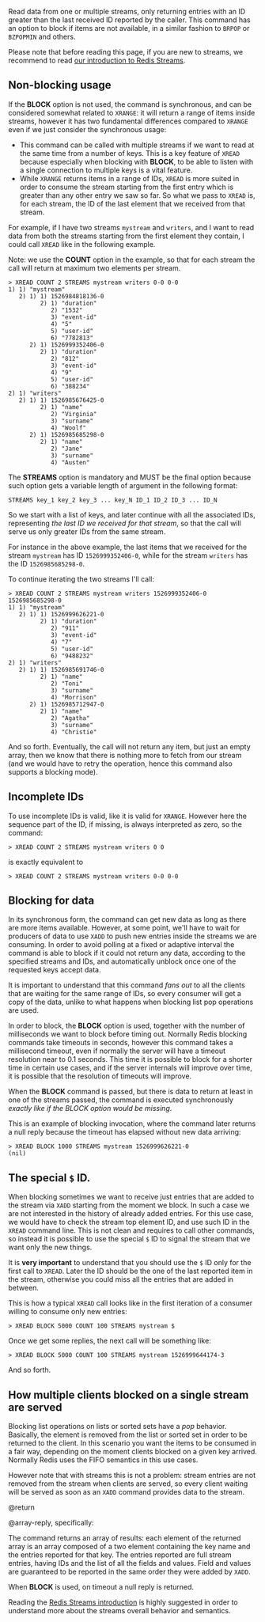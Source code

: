 Read data from one or multiple streams, only returning entries with an ID
greater than the last received ID reported by the caller. This command has an
option to block if items are not available, in a similar fashion to `BRPOP` or
`BZPOPMIN` and others.

Please note that before reading this page, if you are new to streams, we
recommend to read [our introduction to Redis Streams](/topics/streams-intro).

## Non-blocking usage

If the **BLOCK** option is not used, the command is synchronous, and can be
considered somewhat related to `XRANGE`: it will return a range of items inside
streams, however it has two fundamental differences compared to `XRANGE` even if
we just consider the synchronous usage:

- This command can be called with multiple streams if we want to read at the
  same time from a number of keys. This is a key feature of `XREAD` because
  especially when blocking with **BLOCK**, to be able to listen with a single
  connection to multiple keys is a vital feature.
- While `XRANGE` returns items in a range of IDs, `XREAD` is more suited in
  order to consume the stream starting from the first entry which is greater
  than any other entry we saw so far. So what we pass to `XREAD` is, for each
  stream, the ID of the last element that we received from that stream.

For example, if I have two streams `mystream` and `writers`, and I want to read
data from both the streams starting from the first element they contain, I could
call `XREAD` like in the following example.

Note: we use the **COUNT** option in the example, so that for each stream the
call will return at maximum two elements per stream.

```
> XREAD COUNT 2 STREAMS mystream writers 0-0 0-0
1) 1) "mystream"
   2) 1) 1) 1526984818136-0
         2) 1) "duration"
            2) "1532"
            3) "event-id"
            4) "5"
            5) "user-id"
            6) "7782813"
      2) 1) 1526999352406-0
         2) 1) "duration"
            2) "812"
            3) "event-id"
            4) "9"
            5) "user-id"
            6) "388234"
2) 1) "writers"
   2) 1) 1) 1526985676425-0
         2) 1) "name"
            2) "Virginia"
            3) "surname"
            4) "Woolf"
      2) 1) 1526985685298-0
         2) 1) "name"
            2) "Jane"
            3) "surname"
            4) "Austen"
```

The **STREAMS** option is mandatory and MUST be the final option because such
option gets a variable length of argument in the following format:

    STREAMS key_1 key_2 key_3 ... key_N ID_1 ID_2 ID_3 ... ID_N

So we start with a list of keys, and later continue with all the associated IDs,
representing _the last ID we received for that stream_, so that the call will
serve us only greater IDs from the same stream.

For instance in the above example, the last items that we received for the
stream `mystream` has ID `1526999352406-0`, while for the stream `writers` has
the ID `1526985685298-0`.

To continue iterating the two streams I'll call:

```
> XREAD COUNT 2 STREAMS mystream writers 1526999352406-0 1526985685298-0
1) 1) "mystream"
   2) 1) 1) 1526999626221-0
         2) 1) "duration"
            2) "911"
            3) "event-id"
            4) "7"
            5) "user-id"
            6) "9488232"
2) 1) "writers"
   2) 1) 1) 1526985691746-0
         2) 1) "name"
            2) "Toni"
            3) "surname"
            4) "Morrison"
      2) 1) 1526985712947-0
         2) 1) "name"
            2) "Agatha"
            3) "surname"
            4) "Christie"
```

And so forth. Eventually, the call will not return any item, but just an empty
array, then we know that there is nothing more to fetch from our stream (and we
would have to retry the operation, hence this command also supports a blocking
mode).

## Incomplete IDs

To use incomplete IDs is valid, like it is valid for `XRANGE`. However here the
sequence part of the ID, if missing, is always interpreted as zero, so the
command:

```
> XREAD COUNT 2 STREAMS mystream writers 0 0
```

is exactly equivalent to

```
> XREAD COUNT 2 STREAMS mystream writers 0-0 0-0
```

## Blocking for data

In its synchronous form, the command can get new data as long as there are more
items available. However, at some point, we'll have to wait for producers of
data to use `XADD` to push new entries inside the streams we are consuming. In
order to avoid polling at a fixed or adaptive interval the command is able to
block if it could not return any data, according to the specified streams and
IDs, and automatically unblock once one of the requested keys accept data.

It is important to understand that this command _fans out_ to all the clients
that are waiting for the same range of IDs, so every consumer will get a copy of
the data, unlike to what happens when blocking list pop operations are used.

In order to block, the **BLOCK** option is used, together with the number of
milliseconds we want to block before timing out. Normally Redis blocking
commands take timeouts in seconds, however this command takes a millisecond
timeout, even if normally the server will have a timeout resolution near to 0.1
seconds. This time it is possible to block for a shorter time in certain use
cases, and if the server internals will improve over time, it is possible that
the resolution of timeouts will improve.

When the **BLOCK** command is passed, but there is data to return at least in
one of the streams passed, the command is executed synchronously _exactly like
if the BLOCK option would be missing_.

This is an example of blocking invocation, where the command later returns a
null reply because the timeout has elapsed without new data arriving:

```
> XREAD BLOCK 1000 STREAMS mystream 1526999626221-0
(nil)
```

## The special `$` ID.

When blocking sometimes we want to receive just entries that are added to the
stream via `XADD` starting from the moment we block. In such a case we are not
interested in the history of already added entries. For this use case, we would
have to check the stream top element ID, and use such ID in the `XREAD` command
line. This is not clean and requires to call other commands, so instead it is
possible to use the special `$` ID to signal the stream that we want only the
new things.

It is **very important** to understand that you should use the `$` ID only for
the first call to `XREAD`. Later the ID should be the one of the last reported
item in the stream, otherwise you could miss all the entries that are added in
between.

This is how a typical `XREAD` call looks like in the first iteration of a
consumer willing to consume only new entries:

```
> XREAD BLOCK 5000 COUNT 100 STREAMS mystream $
```

Once we get some replies, the next call will be something like:

```
> XREAD BLOCK 5000 COUNT 100 STREAMS mystream 1526999644174-3
```

And so forth.

## How multiple clients blocked on a single stream are served

Blocking list operations on lists or sorted sets have a _pop_ behavior.
Basically, the element is removed from the list or sorted set in order to be
returned to the client. In this scenario you want the items to be consumed in a
fair way, depending on the moment clients blocked on a given key arrived.
Normally Redis uses the FIFO semantics in this use cases.

However note that with streams this is not a problem: stream entries are not
removed from the stream when clients are served, so every client waiting will be
served as soon as an `XADD` command provides data to the stream.

@return

@array-reply, specifically:

The command returns an array of results: each element of the returned array is
an array composed of a two element containing the key name and the entries
reported for that key. The entries reported are full stream entries, having IDs
and the list of all the fields and values. Field and values are guaranteed to be
reported in the same order they were added by `XADD`.

When **BLOCK** is used, on timeout a null reply is returned.

Reading the [Redis Streams introduction](/topics/streams-intro) is highly
suggested in order to understand more about the streams overall behavior and
semantics.
